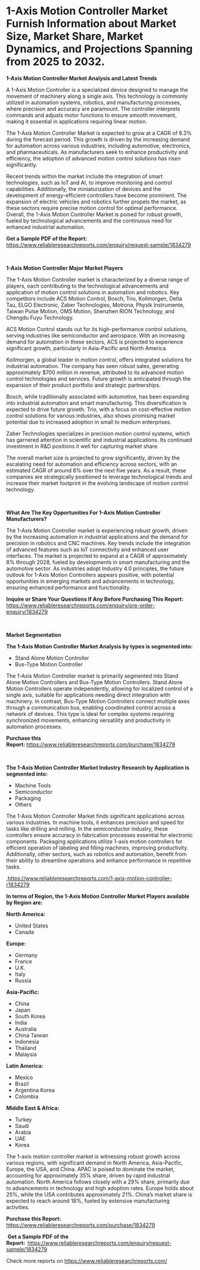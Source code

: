 <p><h1>1-Axis Motion Controller Market Furnish Information about Market Size, Market Share, Market Dynamics, and Projections Spanning from 2025 to 2032.</h1></p><p><strong>1-Axis Motion Controller Market Analysis and Latest Trends</strong></p>
<p><p>A 1-Axis Motion Controller is a specialized device designed to manage the movement of machinery along a single axis. This technology is commonly utilized in automation systems, robotics, and manufacturing processes, where precision and accuracy are paramount. The controller interprets commands and adjusts motor functions to ensure smooth movement, making it essential in applications requiring linear motion.</p><p>The 1-Axis Motion Controller Market is expected to grow at a CAGR of 8.3% during the forecast period. This growth is driven by the increasing demand for automation across various industries, including automotive, electronics, and pharmaceuticals. As manufacturers seek to enhance productivity and efficiency, the adoption of advanced motion control solutions has risen significantly.</p><p>Recent trends within the market include the integration of smart technologies, such as IoT and AI, to improve monitoring and control capabilities. Additionally, the miniaturization of devices and the development of energy-efficient controllers have become prominent. The expansion of electric vehicles and robotics further propels the market, as these sectors require precise motion control for optimal performance. Overall, the 1-Axis Motion Controller Market is poised for robust growth, fueled by technological advancements and the continuous need for enhanced industrial automation.</p></p>
<p><strong>Get a Sample PDF of the Report:&nbsp;</strong> <a href="https://www.reliableresearchreports.com/enquiry/request-sample/1834279?utm_campaign=2740&utm_medium=2&utm_source=Github&utm_content=ia&utm_term=12042025&utm_id=1-axis-motion-controller">https://www.reliableresearchreports.com/enquiry/request-sample/1834279</a></p>
<p>&nbsp;</p>
<p><strong>1-Axis Motion Controller Major Market Players</strong></p>
<p><p>The 1-Axis Motion Controller market is characterized by a diverse range of players, each contributing to the technological advancements and application of motion control solutions in automation and robotics. Key competitors include ACS Motion Control, Bosch, Trio, Kollmorgen, Delta Tau, ELGO Electronic, Zaber Technologies, Motrona, Physik Instrumente, Taiwan Pulse Motion, OMS Motion, Shenzhen RION Technology, and Chengdu Fuyu Technology.</p><p>ACS Motion Control stands out for its high-performance control solutions, serving industries like semiconductor and aerospace. With an increasing demand for automation in these sectors, ACS is projected to experience significant growth, particularly in Asia-Pacific and North America.</p><p>Kollmorgen, a global leader in motion control, offers integrated solutions for industrial automation. The company has seen robust sales, generating approximately $700 million in revenue, attributed to its advanced motion control technologies and services. Future growth is anticipated through the expansion of their product portfolio and strategic partnerships.</p><p>Bosch, while traditionally associated with automotive, has been expanding into industrial automation and smart manufacturing. This diversification is expected to drive future growth. Trio, with a focus on cost-effective motion control solutions for various industries, also shows promising market potential due to increased adoption in small to medium enterprises.</p><p>Zaber Technologies specializes in precision motion control systems, which has garnered attention in scientific and industrial applications. Its continued investment in R&D positions it well for capturing market share.</p><p>The overall market size is projected to grow significantly, driven by the escalating need for automation and efficiency across sectors, with an estimated CAGR of around 8% over the next five years. As a result, these companies are strategically positioned to leverage technological trends and increase their market footprint in the evolving landscape of motion control technology.</p></p>
<p>&nbsp;</p>
<p><strong>What Are The Key Opportunities For 1-Axis Motion Controller Manufacturers?</strong></p>
<p><p>The 1-Axis Motion Controller market is experiencing robust growth, driven by the increasing automation in industrial applications and the demand for precision in robotics and CNC machines. Key trends include the integration of advanced features such as IoT connectivity and enhanced user interfaces. The market is projected to expand at a CAGR of approximately 8% through 2028, fueled by developments in smart manufacturing and the automotive sector. As industries adopt Industry 4.0 principles, the future outlook for 1-Axis Motion Controllers appears positive, with potential opportunities in emerging markets and advancements in technology, ensuring enhanced performance and functionality.</p></p>
<p><strong>Inquire or Share Your Questions If Any Before Purchasing This Report:</strong> <a href="https://www.reliableresearchreports.com/enquiry/pre-order-enquiry/1834279?utm_campaign=2740&utm_medium=2&utm_source=Github&utm_content=ia&utm_term=12042025&utm_id=1-axis-motion-controller">https://www.reliableresearchreports.com/enquiry/pre-order-enquiry/1834279</a></p>
<p>&nbsp;</p>
<p><strong>Market Segmentation</strong></p>
<p><strong>The 1-Axis Motion Controller Market Analysis by types is segmented into:</strong></p>
<p><ul><li>Stand Alone Motion Controller</li><li>Bus-Type Motion Controller</li></ul></p>
<p><p>The 1-Axis Motion Controller market is primarily segmented into Stand Alone Motion Controllers and Bus-Type Motion Controllers. Stand Alone Motion Controllers operate independently, allowing for localized control of a single axis, suitable for applications needing direct integration with machinery. In contrast, Bus-Type Motion Controllers connect multiple axes through a communication bus, enabling coordinated control across a network of devices. This type is ideal for complex systems requiring synchronized movements, enhancing versatility and productivity in automation processes.</p></p>
<p><strong>Purchase this Report:&nbsp;</strong><a href="https://www.reliableresearchreports.com/purchase/1834279?utm_campaign=2740&utm_medium=2&utm_source=Github&utm_content=ia&utm_term=12042025&utm_id=1-axis-motion-controller">https://www.reliableresearchreports.com/purchase/1834279</a></p>
<p>&nbsp;</p>
<p><strong>The 1-Axis Motion Controller Market Industry Research by Application is segmented into:</strong></p>
<p><ul><li>Machine Tools</li><li>Semiconductor</li><li>Packaging</li><li>Others</li></ul></p>
<p><p>The 1-Axis Motion Controller Market finds significant applications across various industries. In machine tools, it enhances precision and speed for tasks like drilling and milling. In the semiconductor industry, these controllers ensure accuracy in fabrication processes essential for electronic components. Packaging applications utilize 1-axis motion controllers for efficient operation of labeling and filling machines, improving productivity. Additionally, other sectors, such as robotics and automation, benefit from their ability to streamline operations and enhance performance in repetitive tasks.</p></p>
<p><a href="https://www.reliableresearchreports.com/1-axis-motion-controller-r1834279?utm_campaign=2740&utm_medium=2&utm_source=Github&utm_content=ia&utm_term=12042025&utm_id=1-axis-motion-controller">&nbsp;https://www.reliableresearchreports.com/1-axis-motion-controller-r1834279</a></p>
<p><strong>In terms of Region, the 1-Axis Motion Controller Market Players available by Region are:</strong></p>
<p>
    <p> <strong> North America: </strong>
        <ul>
            <li>United States</li>
            <li>Canada</li>
        </ul>
        </p> 
    <p> <strong> Europe: </strong>
        <ul>
            <li>Germany</li>
            <li>France</li>
            <li>U.K.</li>
            <li>Italy</li>
            <li>Russia</li>
        </ul>
        </p> 
    <p> <strong> Asia-Pacific: </strong>
        <ul>
            <li>China</li>
            <li>Japan</li>
            <li>South Korea</li>
            <li>India</li>
            <li>Australia</li>
            <li>China Taiwan</li>
            <li>Indonesia</li>
            <li>Thailand</li>
            <li>Malaysia</li>
        </ul>
        </p> 
    <p> <strong> Latin America: </strong>
        <ul>
            <li>Mexico</li>
            <li>Brazil</li>
            <li>Argentina Korea</li>
            <li>Colombia</li>
        </ul>
        </p> 
    <p> <strong> Middle East & Africa: </strong>
        <ul>
            <li>Turkey</li>
            <li>Saudi</li>
            <li>Arabia</li>
            <li>UAE</li>
            <li>Korea</li>
        </ul>
    </p>
    </p>
<p><p>The 1-axis motion controller market is witnessing robust growth across various regions, with significant demand in North America, Asia-Pacific, Europe, the USA, and China. APAC is poised to dominate the market, accounting for approximately 35% share, driven by rapid industrial automation. North America follows closely with a 29% share, primarily due to advancements in technology and high adoption rates. Europe holds about 25%, while the USA contributes approximately 21%. China’s market share is expected to reach around 18%, fueled by extensive manufacturing activities.</p></p>
<p><strong>Purchase this Report: </strong><a href="https://www.reliableresearchreports.com/purchase/1834279?utm_campaign=2740&utm_medium=2&utm_source=Github&utm_content=ia&utm_term=12042025&utm_id=1-axis-motion-controller">https://www.reliableresearchreports.com/purchase/1834279</a></p>
<p>&nbsp;<strong>Get a Sample PDF of the Report:&nbsp;&nbsp;</strong><a href="https://www.reliableresearchreports.com/enquiry/request-sample/1834279?utm_campaign=2740&utm_medium=2&utm_source=Github&utm_content=ia&utm_term=12042025&utm_id=1-axis-motion-controller">https://www.reliableresearchreports.com/enquiry/request-sample/1834279</a></p>
<p><strong></strong></p>
<p>Check more reports on <a href="https://www.reliableresearchreports.com/?utm_campaign=2740&utm_medium=2&utm_source=Github&utm_content=ia&utm_term=12042025&utm_id=1-axis-motion-controller">https://www.reliableresearchreports.com/</a></p>
